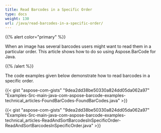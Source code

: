 ```yaml
---
title: Read Barcodes in a Specific Order
type: docs
weight: 130
url: /java/read-barcodes-in-a-specific-order/
---
```


{{% alert color="primary" %}} 

When an image has several barcodes users might want to read them in a particular order. This article shows how to do so using Aspose.BarCode for Java.

{{% /alert %}} 

The code examples given below demonstrate how to read barcodes in a specific order.

{{< gist "aspose-com-gists" "9dea2dd38be50330a824dd05da062a97" "Examples-Src-main-java-com-aspose-barcode-examples-technical_articles-FoundBarCodes-FoundBarCodes.java" >}}

{{< gist "aspose-com-gists" "9dea2dd38be50330a824dd05da062a97" "Examples-Src-main-java-com-aspose-barcode-examples-technical_articles-ReadAndSortBarcodesInSpecificOrder-ReadAndSortBarcodesInSpecificOrder.java" >}}
